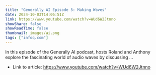 ```yaml
---
title: "Generally AI Episode 5: Making Waves"
date: 2024-10-03T14:06:51Z
link: https://www.youtube.com/watch?v=WUd6W2Jtnno
showShare: false
showReadTime: false
thumbnail: images/ai.png
tags: ["infoq.com"]
---
```

In this episode of the Generally AI podcast, hosts Roland and Anthony explore the fascinating world of audio waves by discussing ...

- Link to article: https://www.youtube.com/watch?v=WUd6W2Jtnno
